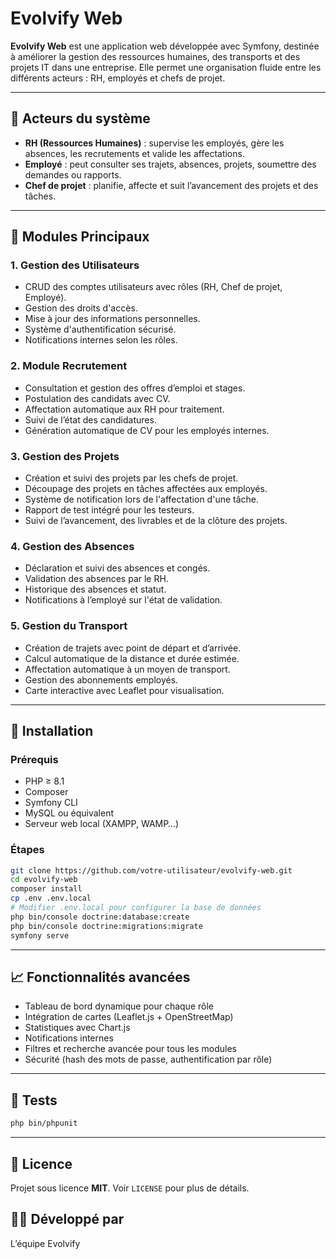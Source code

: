 
# Evolvify Web

**Evolvify Web** est une application web développée avec Symfony, destinée à améliorer la gestion des ressources humaines, des transports et des projets IT dans une entreprise. Elle permet une organisation fluide entre les différents acteurs : RH, employés et chefs de projet.

---

## 👥 Acteurs du système

- **RH (Ressources Humaines)** : supervise les employés, gère les absences, les recrutements et valide les affectations.
- **Employé** : peut consulter ses trajets, absences, projets, soumettre des demandes ou rapports.
- **Chef de projet** : planifie, affecte et suit l’avancement des projets et des tâches.

---

## 🧩 Modules Principaux

### 1. Gestion des Utilisateurs
- CRUD des comptes utilisateurs avec rôles (RH, Chef de projet, Employé).
- Gestion des droits d'accès.
- Mise à jour des informations personnelles.
- Système d'authentification sécurisé.
- Notifications internes selon les rôles.

### 2. Module Recrutement
- Consultation et gestion des offres d’emploi et stages.
- Postulation des candidats avec CV.
- Affectation automatique aux RH pour traitement.
- Suivi de l’état des candidatures.
- Génération automatique de CV pour les employés internes.

### 3. Gestion des Projets
- Création et suivi des projets par les chefs de projet.
- Découpage des projets en tâches affectées aux employés.
- Système de notification lors de l'affectation d'une tâche.
- Rapport de test intégré pour les testeurs.
- Suivi de l’avancement, des livrables et de la clôture des projets.

### 4. Gestion des Absences
- Déclaration et suivi des absences et congés.
- Validation des absences par le RH.
- Historique des absences et statut.
- Notifications à l’employé sur l'état de validation.

### 5. Gestion du Transport
- Création de trajets avec point de départ et d’arrivée.
- Calcul automatique de la distance et durée estimée.
- Affectation automatique à un moyen de transport.
- Gestion des abonnements employés.
- Carte interactive avec Leaflet pour visualisation.

---

## 🚀 Installation

### Prérequis

- PHP ≥ 8.1
- Composer
- Symfony CLI
- MySQL ou équivalent
- Serveur web local (XAMPP, WAMP…)

### Étapes

```bash
git clone https://github.com/votre-utilisateur/evolvify-web.git
cd evolvify-web
composer install
cp .env .env.local
# Modifier .env.local pour configurer la base de données
php bin/console doctrine:database:create
php bin/console doctrine:migrations:migrate
symfony serve
```

---

## 📈 Fonctionnalités avancées

- Tableau de bord dynamique pour chaque rôle
- Intégration de cartes (Leaflet.js + OpenStreetMap)
- Statistiques avec Chart.js
- Notifications internes
- Filtres et recherche avancée pour tous les modules
- Sécurité (hash des mots de passe, authentification par rôle)

---

## 🧪 Tests

```bash
php bin/phpunit
```

---

## 📄 Licence

Projet sous licence **MIT**. Voir `LICENSE` pour plus de détails.

## 👩‍💻 Développé par

L’équipe Evolvify
